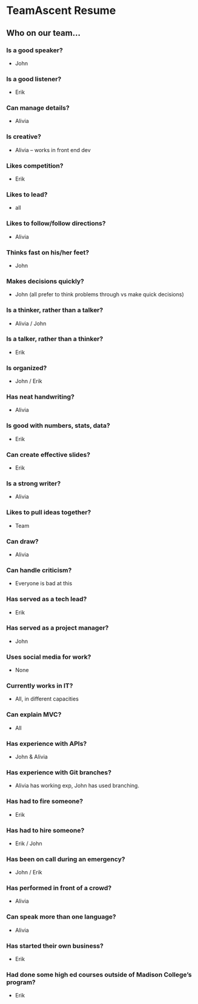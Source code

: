 # TeamAscent Resume 

## Who on our team…

### Is a good speaker?
* John

### Is a good listener? 
* Erik

### Can manage details? 
* Alivia

### Is creative? 
* Alivia – works in front end dev

### Likes competition?  
* Erik             

### Likes to lead? 
* all

### Likes to follow/follow directions? 
* Alivia

### Thinks fast on his/her feet? 
* John

### Makes decisions quickly? 
* John (all prefer to think problems through vs make quick decisions)

### Is a thinker, rather than a talker? 
* Alivia / John

### Is a talker, rather than a thinker? 
* Erik

### Is organized?
* John / Erik 

### Has neat handwriting? 
* Alivia 

### Is good with numbers, stats, data? 
* Erik

### Can create effective slides? 
* Erik

### Is a strong writer?
* Alivia 

### Likes to pull ideas together? 
* Team 

### Can draw? 
* Alivia

### Can handle criticism? 
* Everyone is bad at this

### Has served as a tech lead? 
* Erik 

### Has served as a project manager? 
* John

### Uses social media for work? 
* None 

### Currently works in IT? 
* All, in different capacities

### Can explain MVC?  
* All

### Has experience with APIs?  
* John & Alivia 

### Has experience with Git branches?  
* Alivia has working exp, John has used branching.

### Has had to fire someone?  
* Erik 

### Has had to hire someone?  
* Erik / John

### Has been on call during an emergency?  
* John / Erik

### Has performed in front of a crowd?   
* Alivia 

### Can speak more than one language? 
* Alivia 

### Has started their own business? 
* Erik

### Had done some high ed courses outside of Madison College’s program? 
* Erik  
